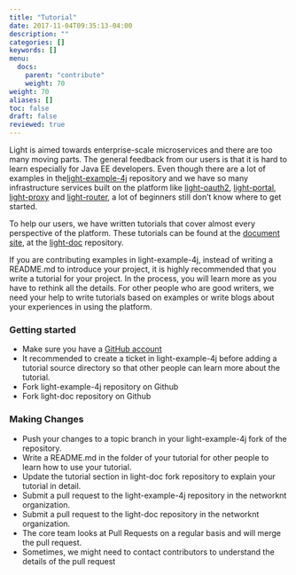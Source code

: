 ```yaml
---
title: "Tutorial"
date: 2017-11-04T09:35:13-04:00
description: ""
categories: []
keywords: []
menu:
  docs:
    parent: "contribute"
    weight: 70
weight: 70
aliases: []
toc: false
draft: false
reviewed: true
---
```


Light is aimed towards enterprise-scale microservices and there are too many moving parts. The general feedback from our users is that it is hard to learn especially for Java EE developers. Even though there are a lot of examples in the[light-example-4j][] repository and we have so many infrastructure services built on the platform like [light-oauth2][], [light-portal][], [light-proxy][] and [light-router][], a lot of beginners still don’t know where to get started.

To help our users, we have written tutorials that cover almost every perspective of the platform. These tutorials can be found at the [document site][], at the [light-doc][] repository.

If you are contributing examples in light-example-4j, instead of writing a README.md to introduce your project, it is highly recommended that you write a tutorial for your project. In the process, you will learn more as you have to rethink all the details. For other people who are good writers, we need your help to write tutorials based on examples or write blogs about your experiences in using the platform. 

### Getting started

* Make sure you have a [GitHub account](https://github.com/signup/free)
* It recommended to create a ticket in light-example-4j before adding a tutorial source directory so that other people can learn more about the tutorial. 
* Fork light-example-4j repository on Github
* Fork light-doc repository on Github


### Making Changes

* Push your changes to a topic branch in your light-example-4j fork of the repository.
* Write a README.md in the folder of your tutorial for other people to learn how to use your tutorial.
* Update the tutorial section in light-doc fork repository to explain your tutorial in detail.
* Submit a pull request to the light-example-4j repository in the networknt organization.
* Submit a pull request to the light-doc repository in the networknt organization.
* The core team looks at Pull Requests on a regular basis and will merge the pull request. 
* Sometimes, we might need to contact contributors to understand the details of the pull request


[document site]: /tutorial/
[light-doc]: https://github.com/networknt/light-doc
[light-example-4j]: https://github.com/networknt/light-example-4j
[light-oauth2]: /service/oauth/
[light-proxy]: /service/proxy/
[light-router]: /service/router/
[light-portal]: /service/portal/
